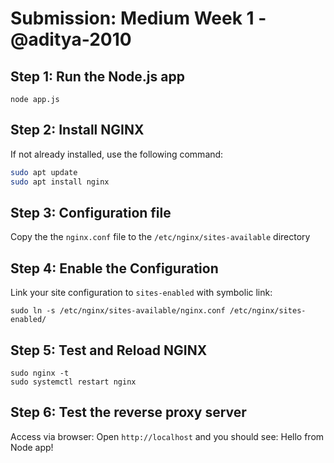 # Submission: Medium Week 1 - @aditya-2010

## Step 1: Run the Node.js app

```
node app.js
```

## Step 2: Install NGINX

If not already installed, use the following command:

```bash
sudo apt update
sudo apt install nginx
```

## Step 3: Configuration file

Copy the the `nginx.conf` file to the `/etc/nginx/sites-available` directory

## Step 4: Enable the Configuration

Link your site configuration to `sites-enabled` with symbolic link:

```
sudo ln -s /etc/nginx/sites-available/nginx.conf /etc/nginx/sites-enabled/
```

## Step 5: Test and Reload NGINX

```
sudo nginx -t
sudo systemctl restart nginx
```

## Step 6: Test the reverse proxy server

Access via browser: Open `http://localhost` and you should see: Hello from Node app!